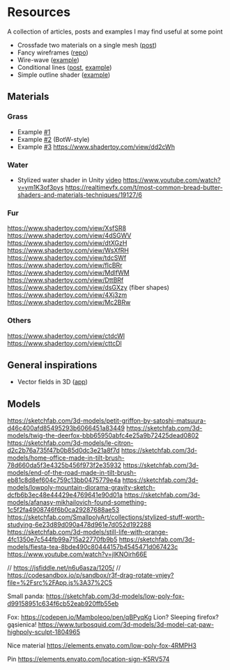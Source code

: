 # Resources

A collection of articles, posts and examples I may find useful at some point

- Crossfade two materials on a single mesh ([post](https://discourse.threejs.org/t/crossfade-two-materials-on-a-single-mesh/70043/6))
- Fancy wireframes ([repo](https://github.com/mattdesl/webgl-wireframes))
- Wire-wave ([example](https://codepen.io/prisoner849/pen/ExwQjWa))
- Conditional lines ([post](https://discourse.threejs.org/t/ldraw-like-edges/17100/11), [example](https://gkjohnson.github.io/threejs-sandbox/conditional-lines/))
- Simple outline shader ([example](https://jsfiddle.net/ndybcpgo/18/))

## Materials

### Grass

- Example [#1](https://codesandbox.io/p/sandbox/grass-shader-forked-okub75)
- Example [#2](https://smythdesign.com/demos/grass/) (BotW-style)
- Example [#3](https://jsfiddle.net/prisoner849/n1emstwd/)
  https://www.shadertoy.com/view/dd2cWh

### Water

- Stylized water shader in Unity [video](https://www.youtube.com/watch?v=MHdDUqJHJxM)
  https://www.youtube.com/watch?v=ym1K3of3pys
  https://realtimevfx.com/t/most-common-bread-butter-shaders-and-materials-techniques/19127/6

### Fur

https://www.shadertoy.com/view/XsfSR8
https://www.shadertoy.com/view/4dSGWV
https://www.shadertoy.com/view/dtXGzH
https://www.shadertoy.com/view/WsXfRH
https://www.shadertoy.com/view/tdcSWf
https://www.shadertoy.com/view/flcBRr
https://www.shadertoy.com/view/MdlfWM
https://www.shadertoy.com/view/DttBRf
https://www.shadertoy.com/view/dsGXzy (fiber shapes)
https://www.shadertoy.com/view/4Xj3zm
https://www.shadertoy.com/view/Mc2BRw

### Others

https://www.shadertoy.com/view/ctdcWl
https://www.shadertoy.com/view/cttcDl

## General inspirations

- Vector fields in 3D ([app](https://www.falstad.com/vector3d/vector3d.html?f=Helical&d=partsvel&sl=none&st=20&pc=500&a1=30&rx=80&ry=-13&rz=-50&zm=0.837))

## Models

https://sketchfab.com/3d-models/petit-griffon-by-satoshi-matsuura-d46c400afd85495293b6066451a83449
https://sketchfab.com/3d-models/twig-the-deerfox-bbb65950abfc4e25a9b72425dead0802
https://sketchfab.com/3d-models/le-citron-d2c2b76a735f47b0b85d0dc3e21a8f7d
https://sketchfab.com/3d-models/home-office-made-in-tilt-brush-78d660da5f3e4325b456f973f2e35932
https://sketchfab.com/3d-models/end-of-the-road-made-in-tilt-brush-eb81c8d8ef604c759c13bb0475779e4a
https://sketchfab.com/3d-models/lowpoly-mountain-diorama-gravity-sketch-dcfb6b3ec48e44429e4769641e90d01a
https://sketchfab.com/3d-models/afanasy-mikhailovich-found-something-1c5f2fa4908746f6b0ca29287688ae53
https://sketchfab.com/SmallpolyArt/collections/stylized-stuff-worth-studying-6e23d89d090a478d961e7d052d192288
https://sketchfab.com/3d-models/still-life-with-orange-4fc1350e7c544fb99a715a22770fb9b5
https://sketchfab.com/3d-models/fiesta-tea-8bde490c80444157b4545471d067423c
https://www.youtube.com/watch?v=jlKNOirh66E

// https://jsfiddle.net/n6u6asza/1205/
// https://codesandbox.io/p/sandbox/r3f-drag-rotate-vnjey?file=%2Fsrc%2FApp.js%3A37%2C5

Small panda:
https://sketchfab.com/3d-models/low-poly-fox-d99158951c634f6cb52eab920ffb55eb

Fox:
https://codepen.io/Mamboleoo/pen/qBPyqKg
Lion?
Sleeping firefox?
gąsienica!
https://www.turbosquid.com/3d-models/3d-model-cat-paw-highpoly-sculpt-1804965

Nice material
https://elements.envato.com/low-poly-fox-4RMPH3

Pin https://elements.envato.com/location-sign-K5RV574
